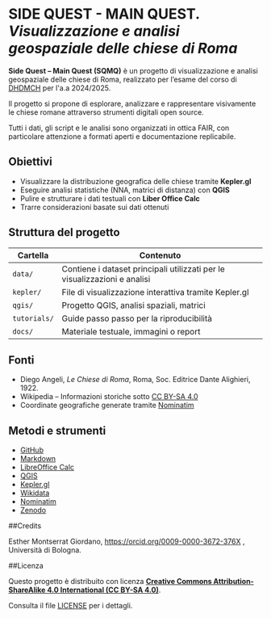 # SIDE QUEST - MAIN QUEST. _Visualizzazione e analisi geospaziale delle chiese di Roma_ 

**Side Quest – Main Quest (SQMQ)** è un progetto di visualizzazione e analisi geospaziale delle chiese di Roma, realizzato per l’esame del corso di [DHDMCH](https://www.unibo.it/it/studiare/insegnamenti-competenze-trasversali-moocs/insegnamenti/insegnamento/2024/502386) per l'a.a 2024/2025.

Il progetto si propone di esplorare, analizzare e rappresentare visivamente le chiese romane attraverso strumenti digitali open source.

Tutti i dati, gli script e le analisi sono organizzati in ottica FAIR, con particolare attenzione a formati aperti e documentazione replicabile.

## Obiettivi 

- Visualizzare la distribuzione geografica delle chiese tramite **Kepler.gl**
- Eseguire analisi statistiche (NNA, matrici di distanza) con **QGIS**
- Pulire e strutturare i dati testuali con **Liber Office Calc**
- Trarre considerazioni basate sui dati ottenuti 

## Struttura del progetto

| Cartella | Contenuto |
|---------|-----------|
| `data/` | Contiene i dataset principali utilizzati per le visualizzazioni e analisi |
| `kepler/` | File di visualizzazione interattiva tramite Kepler.gl |
| `qgis/` | Progetto QGIS, analisi spaziali, matrici |
| `tutorials/` | Guide passo passo per la riproducibilità |
| `docs/` | Materiale testuale, immagini o report |

## Fonti 

- Diego Angeli, *Le Chiese di Roma*, Roma, Soc. Editrice Dante Alighieri, 1922.
- Wikipedia – Informazioni storiche sotto [CC BY-SA 4.0](https://creativecommons.org/licenses/by-sa/4.0/)
- Coordinate geografiche generate tramite [Nominatim](https://nominatim.org/)

## Metodi e strumenti 

- [GitHub](https://github.com/)
- [Markdown](https://www.markdownguide.org/)
- [LibreOffice Calc](https://it.libreoffice.org/)
- [QGIS](https://qgis.org/)
- [Kepler.gl](https://kepler.gl/)
- [Wikidata](https://www.wikidata.org/)
- [Nominatim](https://nominatim.org/)
- [Zenodo](https://zenodo.org/)

##Credits 

Esther Montserrat Giordano, https://orcid.org/0009-0000-3672-376X , Università di Bologna.

##Licenza 

Questo progetto è distribuito con licenza **[Creative Commons Attribution-ShareAlike 4.0 International (CC BY-SA 4.0)](https://creativecommons.org/licenses/by-sa/4.0/)**.

Consulta il file [LICENSE](LICENSE) per i dettagli.


